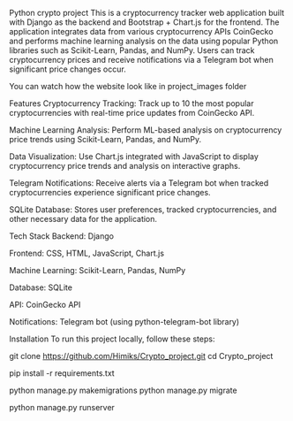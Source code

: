 Python crypto project 
This is a cryptocurrency tracker web application built with Django as the backend and Bootstrap + Chart.js for the frontend. The application integrates data from various cryptocurrency APIs CoinGecko and performs machine learning analysis on the data using popular Python libraries such as Scikit-Learn, Pandas, and NumPy. Users can track cryptocurrency prices and receive notifications via a Telegram bot when significant price changes occur.

You can watch how the website look like in project_images folder


Features
Cryptocurrency Tracking: Track up to 10 the most popular cryptocurrencies with real-time price updates from CoinGecko API.

Machine Learning Analysis: Perform ML-based analysis on cryptocurrency price trends using Scikit-Learn, Pandas, and NumPy.

Data Visualization: Use Chart.js integrated with JavaScript to display cryptocurrency price trends and analysis on interactive graphs.

Telegram Notifications: Receive alerts via a Telegram bot when tracked cryptocurrencies experience significant price changes.

SQLite Database: Stores user preferences, tracked cryptocurrencies, and other necessary data for the application.


Tech Stack
Backend: Django

Frontend: CSS, HTML, JavaScript, Chart.js

Machine Learning: Scikit-Learn, Pandas, NumPy

Database: SQLite

API: CoinGecko API

Notifications: Telegram bot (using python-telegram-bot library)


Installation
To run this project locally, follow these steps:

git clone https://github.com/Himiks/Crypto_project.git
cd Crypto_project

pip install -r requirements.txt


python manage.py makemigrations
python manage.py migrate



python manage.py runserver
